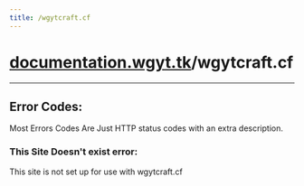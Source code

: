 ```yaml
---
title: /wgytcraft.cf
---
```

# [documentation.wgyt.tk](https://documentation.wgyt.tk)/wgytcraft.cf
_________________
## Error Codes:
Most Errors Codes Are Just HTTP status codes with an extra description.
### This Site Doesn't exist error:
This site is not set up for use with wgytcraft.cf
